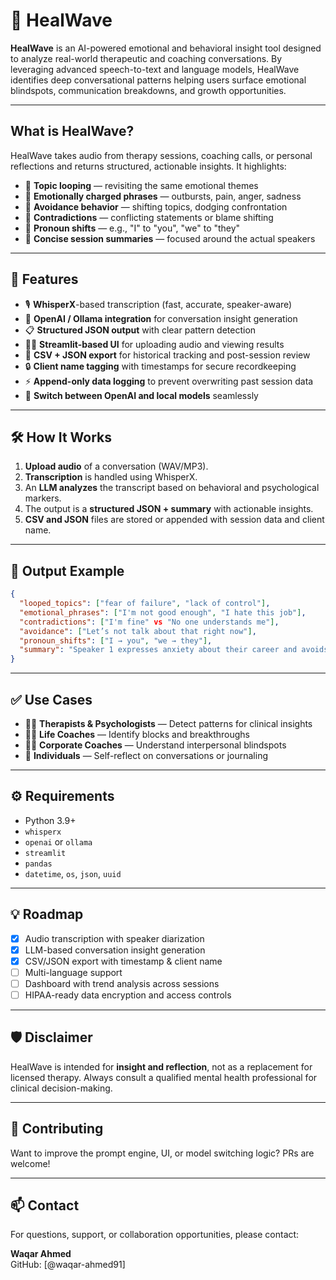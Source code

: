 # 🌊 HealWave

**HealWave** is an AI-powered emotional and behavioral insight tool designed to analyze real-world therapeutic and coaching conversations. By leveraging advanced speech-to-text and language models, HealWave identifies deep conversational patterns helping users surface emotional blindspots, communication breakdowns, and growth opportunities.

---

## What is HealWave?

HealWave takes audio from therapy sessions, coaching calls, or personal reflections and returns structured, actionable insights. It highlights:

- 🔁 **Topic looping** — revisiting the same emotional themes
- 💬 **Emotionally charged phrases** — outbursts, pain, anger, sadness
- 🚪 **Avoidance behavior** — shifting topics, dodging confrontation
- 🔄 **Contradictions** — conflicting statements or blame shifting
- 👤 **Pronoun shifts** — e.g., "I" to "you", "we" to "they"
- 🧾 **Concise session summaries** — focused around the actual speakers

---

## 🚀 Features

- 🎙️ **WhisperX**-based transcription (fast, accurate, speaker-aware)
- 💬 **OpenAI / Ollama integration** for conversation insight generation
- 📋 **Structured JSON output** with clear pattern detection
- 🧑‍💻 **Streamlit-based UI** for uploading audio and viewing results
- 📁 **CSV + JSON export** for historical tracking and post-session review
- 🔒 **Client name tagging** with timestamps for secure recordkeeping
- ⚡ **Append-only data logging** to prevent overwriting past session data
- 🔄 **Switch between OpenAI and local models** seamlessly

---

## 🛠 How It Works

1. **Upload audio** of a conversation (WAV/MP3).
2. **Transcription** is handled using WhisperX.
3. An **LLM analyzes** the transcript based on behavioral and psychological markers.
4. The output is a **structured JSON + summary** with actionable insights.
5. **CSV and JSON** files are stored or appended with session data and client name.

---

## 📂 Output Example

```json
{
  "looped_topics": ["fear of failure", "lack of control"],
  "emotional_phrases": ["I'm not good enough", "I hate this job"],
  "contradictions": ["I'm fine" vs "No one understands me"],
  "avoidance": ["Let’s not talk about that right now"],
  "pronoun_shifts": ["I → you", "we → they"],
  "summary": "Speaker 1 expresses anxiety about their career and avoids discussing personal relationships. Therapist encourages self-exploration."
}
```

---

## ✅ Use Cases

- 🧑‍⚕️ **Therapists & Psychologists** — Detect patterns for clinical insights
- 🧘‍♀️ **Life Coaches** — Identify blocks and breakthroughs
- 🧑‍💼 **Corporate Coaches** — Understand interpersonal blindspots
- 💬 **Individuals** — Self-reflect on conversations or journaling

---

## ⚙️ Requirements

- Python 3.9+
- `whisperx`
- `openai` or `ollama`
- `streamlit`
- `pandas`
- `datetime`, `os`, `json`, `uuid`

---

## 💡 Roadmap

- [x] Audio transcription with speaker diarization  
- [x] LLM-based conversation insight generation  
- [x] CSV/JSON export with timestamp & client name  
- [ ] Multi-language support  
- [ ] Dashboard with trend analysis across sessions  
- [ ] HIPAA-ready data encryption and access controls

---

## 🛡️ Disclaimer

HealWave is intended for **insight and reflection**, not as a replacement for licensed therapy. Always consult a qualified mental health professional for clinical decision-making.

---

## 🤝 Contributing

Want to improve the prompt engine, UI, or model switching logic? PRs are welcome!

---

## 📫 Contact

For questions, support, or collaboration opportunities, please contact:

**Waqar Ahmed**  
GitHub: [@waqar-ahmed91]
